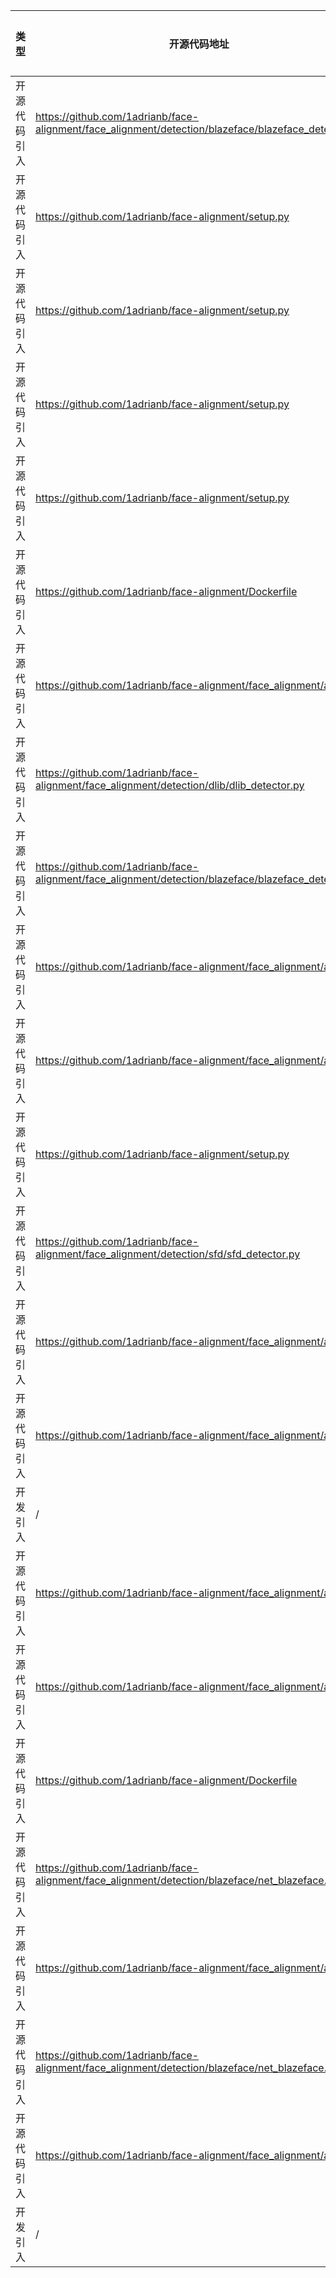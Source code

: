 | 类型     | 开源代码地址                                                                                                                           | 文件名                                                | 公网IP地址/公网URL地址/域名/邮箱地址 | 用途说明   |
|--------|----------------------------------------------------------------------------------------------------------------------------------|----------------------------------------------------|-----------------------|--------|
| 开源代码引入 | https://github.com/1adrianb/face-alignment/face_alignment/detection/blazeface/blazeface_detector.py | FAN/face_alignment/detection/blazeface/blazeface_detector.py | https://github.com/hollance/BlazeFace-PyTorch/blob/master/blazeface.pth?raw=true | 源码实现 |
| 开源代码引入 | https://github.com/1adrianb/face-alignment/setup.py | FAN/setup.py | https://github.com/pytorch/vision/blob/master/setup.py | 源码实现 |
| 开源代码引入 | https://github.com/1adrianb/face-alignment/setup.py | FAN/face_alignment/__init__.py | adrian@adrianbulat.com | 邮箱地址 |
| 开源代码引入 | https://github.com/1adrianb/face-alignment/setup.py | FAN/setup.py | https://github.com/1adrianb/face-alignment | 源码实现 |
| 开源代码引入 | https://github.com/1adrianb/face-alignment/setup.py | FAN/setup.py | adrian@adrianbulat.com | 邮箱地址 |
| 开源代码引入 | https://github.com/1adrianb/face-alignment/Dockerfile | FAN/Dockerfile | https://github.com/pytorch/pytorch/blob/master/Dockerfile | 源码实现 |
| 开源代码引入 | https://github.com/1adrianb/face-alignment/face_alignment/api.py | FAN/face_alignment/api.py | https://www.adrianbulat.com/downloads/python-fan/3DFAN4_1.5-176570af4d.zip | 下载链接 |
| 开源代码引入 | https://github.com/1adrianb/face-alignment/face_alignment/detection/dlib/dlib_detector.py | FAN/face_alignment/detection/dlib/dlib_detector.py | https://www.adrianbulat.com/downloads/dlib/mmod_human_face_detector.dat | 下载链接 |
| 开源代码引入 | https://github.com/1adrianb/face-alignment/face_alignment/detection/blazeface/blazeface_detector.py | FAN/face_alignment/detection/blazeface/blazeface_detector.py | https://github.com/hollance/BlazeFace-PyTorch/blob/master/anchors.npy?raw=true | 源码实现 |
| 开源代码引入 | https://github.com/1adrianb/face-alignment/face_alignment/api.py | FAN/face_alignment/api.py | https://www.adrianbulat.com/downloads/python-fan/depth-6c4283c0e0.zip | 下载链接 |
| 开源代码引入 | https://github.com/1adrianb/face-alignment/face_alignment/api.py | FAN/face_alignment/api.py | https://www.adrianbulat.com/downloads/python-fan/depth_1.6-2aa3f18772.zip | 下载链接 |
| 开源代码引入 | https://github.com/1adrianb/face-alignment/setup.py | FAN/Dockerfile | https://github.com/1adrianb/face-alignment | 源码实现 |
| 开源代码引入 | https://github.com/1adrianb/face-alignment/face_alignment/detection/sfd/sfd_detector.py | FAN/face_alignment/detection/sfd/sfd_detector.py | https://www.adrianbulat.com/downloads/python-fan/s3fd-619a316812.pth | 预训练模型 |
| 开源代码引入 | https://github.com/1adrianb/face-alignment/face_alignment/api.py | FAN/face_alignment/api.py | https://www.adrianbulat.com/downloads/python-fan/2DFAN4_1.5-a60332318a.zip | 下载链接 |
| 开源代码引入 | https://github.com/1adrianb/face-alignment/face_alignment/api.py | FAN/face_alignment/api.py | https://www.adrianbulat.com/downloads/python-fan/2DFAN4-cd938726ad.zip | 下载链接 |
| 开发引入 | / | FAN/face_alignment/detection/blazeface/net_blazeface.py | https://github.com/tkat0/PyTorch_BlazeFace/ | 源码实现 |
| 开源代码引入 | https://github.com/1adrianb/face-alignment/face_alignment/api.py | FAN/face_alignment/api.py | https://www.adrianbulat.com/downloads/python-fan/3DFAN4-4a694010b9.zip | 下载链接 |
| 开源代码引入 | https://github.com/1adrianb/face-alignment/face_alignment/api.py | FAN/face_alignment/api.py | https://www.adrianbulat.com/downloads/python-fan/2DFAN4_1.6-c827573f02.zip | 下载链接 |
| 开源代码引入 | https://github.com/1adrianb/face-alignment/Dockerfile | FAN/Dockerfile | https://repo.anaconda.com/miniconda/Miniconda3-latest-Linux-x86_64.sh | 下载链接 |
| 开源代码引入 | https://github.com/1adrianb/face-alignment/face_alignment/detection/blazeface/net_blazeface.py | FAN/face_alignment/detection/blazeface/net_blazeface.py | https://github.com/google/mediapipe/ | 源码实现 |
| 开源代码引入 | https://github.com/1adrianb/face-alignment/face_alignment/api.py | FAN/face_alignment/api.py | https://www.adrianbulat.com/downloads/python-fan/3DFAN4_1.6-ec5cf40a1d.zip | 下载链接 |
| 开源代码引入 | https://github.com/1adrianb/face-alignment/face_alignment/detection/blazeface/net_blazeface.py | FAN/face_alignment/detection/blazeface/net_blazeface.py | https://github.com/amdegroot/ssd.pytorch/blob/master/layers/box_utils.py | 源码实现 |
| 开源代码引入 | https://github.com/1adrianb/face-alignment/face_alignment/api.py | FAN/face_alignment/api.py | https://www.adrianbulat.com/downloads/python-fan/depth_1.5-bc10f98e39.zip | 下载链接 |
| 开发引入 | / | FAN/face_alignment/FAN.py | https://github.com/1adrianb/face-alignment/blob/master/face_alignment/models.py | 源码实现 |

